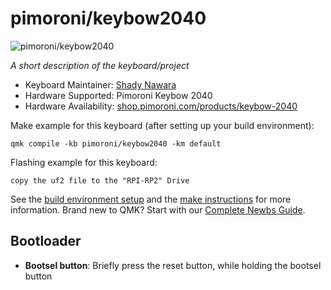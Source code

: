 # pimoroni/keybow2040

![pimoroni/keybow2040](https://i.imgur.com/44vOQGL.jpeg)

*A short description of the keyboard/project*

* Keyboard Maintainer: [Shady Nawara](https://github.com/ShadyNawara)
* Hardware Supported: Pimoroni Keybow 2040
* Hardware Availability: [shop.pimoroni.com/products/keybow-2040](https://shop.pimoroni.com/products/keybow-2040)

Make example for this keyboard (after setting up your build environment):

    qmk compile -kb pimoroni/keybow2040 -km default

Flashing example for this keyboard:

    copy the uf2 file to the "RPI-RP2" Drive

See the [build environment setup](https://docs.qmk.fm/#/getting_started_build_tools) and the [make instructions](https://docs.qmk.fm/#/getting_started_make_guide) for more information. Brand new to QMK? Start with our [Complete Newbs Guide](https://docs.qmk.fm/#/newbs).

## Bootloader

* **Bootsel button**: Briefly press the reset button, while holding the bootsel button
